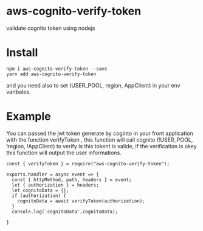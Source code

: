 # aws-cognito-verify-token
validate cognito token using nodejs 

# Install 

```
npm i aws-cognito-verify-token --save 
yarn add aws-cognito-verify-token

```

and you need also to set (USER_POOL, region, AppClient) in your env varibales.


# Example

You can passed the jwt token generate by coginto in your front application with the function verifyToken , this function will call cognito (!USER_POOL, !region, !AppClient) to verify is this tokent is valide, if the verification is okey this function will output the user informations.

```
const { verifyToken } = require("aws-cognito-verify-token");

exports.handler = async event => {
  const { httpMethod, path, headers } = event;
  let { authorization } = headers;
  let cognitoData = {};
  if (authorization) {
    cognitoData = await verifyToken(authorization);
  }
  console.log('cognitoData',cognitoData);
    
}
```
